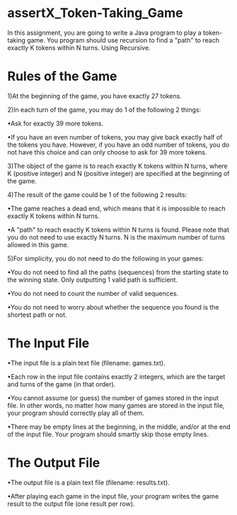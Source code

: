 # assertX_Token-Taking_Game
In this assignment, you are going to write a Java program to play a token-taking game.  You program should use recursion to find a "path" to reach exactly K tokens within N turns. Using Recursive.


# Rules of the Game
1)At the beginning of the game, you have exactly 27 tokens.

2)In each turn of the game, you may do 1 of the following 2 things:

•Ask for exactly 39 more tokens.

•If you have an even number of tokens, you may give back exactly half of the tokens you have.  However, if you have an odd number of tokens, you do not have this choice and can only choose to ask for 39 more tokens.

3)The object of the game is to reach exactly K tokens within N turns, where K (positive integer) and N (positive integer) are specified at the beginning of the game.

4)The result of the game could be 1 of the following 2 results:

•The game reaches a dead end, which means that it is impossible to reach exactly K tokens within N turns.

•A "path" to reach exactly K tokens within N turns is found.  Please note that you do not need to use exactly N turns.  N is the maximum number of turns allowed in this game.

5)For simplicity, you do not need to do the following in your games:

•You do not need to find all the paths (sequences) from the starting state to the winning state.  Only outputting 1 valid path is sufficient.

•You do not need to count the number of valid sequences.

•You do not need to worry about whether the sequence you found is the shortest path or not.

# The Input File
•The input file is a plain text file (filename: games.txt).

•Each row in the input file contains exactly 2 integers, which are the target and turns of the game (in that order).

•You cannot assume (or guess) the number of games stored in the input file.  In other words, no matter how many games are stored in the input file, your program should correctly play all of them.

•There may be empty lines at the beginning, in the middle, and/or at the end of the input file.  Your program should smartly skip those empty lines.


# The Output File
•The output file is a plain text file (filename: results.txt).

•After playing each game in the input file, your program writes the game result to the output file (one result per row).
